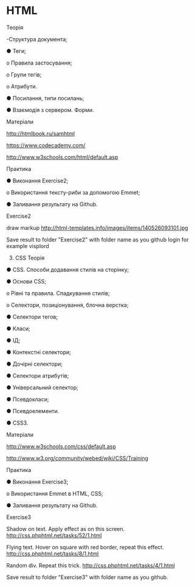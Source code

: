 # HTML
Теорія

-Структура документа;

●	Теги;

o	Правила застосування;

o	Групи тегів;

o	Атрибути.

●	Посилання, типи посилань;

●	Взаємодія з сервером. Форми.

Матеріали

http://htmlbook.ru/samhtml

https://www.codecademy.com/

http://www.w3schools.com/html/default.asp

Практика

●	Виконання Exercise2;

o	Використання тексту-риби за допомогою Emmet;

●	Заливання результату на Github.

Exercise2

draw markup http://html-templates.info/images/items/140526093101.jpg

Save result to folder "Exercise2" with folder name as you github login for example visplord

3. СSS
Теорія

●	СSS. Способи додавання стилів на сторінку;

●	Основи CSS;

o	Рівні та правила. Спадкування стилів;

o	Селектори, позиціонування, блочна верстка;

●	Селектори тегов;

●	Класи;

●	ІД;

●	Контекстні селектори;

●	Дочірні селектори;

●	Селектори атрибутів;

●	Універсальний селектор;

●	Псевдокласи;

●	Псевдоелементи.

●	CSS3.

Матеріали

http://www.w3schools.com/css/default.asp

http://www.w3.org/community/webed/wiki/CSS/Training

Практика

●	Виконання Exercise3;

o	Використання Emmet в HTML, CSS;

●	Заливання результату на Github.

Exercise3

Shadow on text. Apply effect as on this screen. http://css.phphtml.net/tasks/52/1.html

Flying text. Hover on square with red border, repeat this effect. http://css.phphtml.net/tasks/8/1.html

Random div. Repeat this trick. http://css.phphtml.net/tasks/4/1.html

Save result to folder "Exercise3" with folder name as you github.

